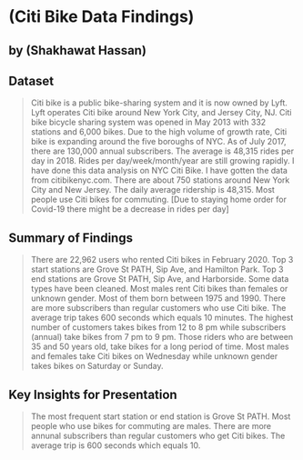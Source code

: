 # (Citi Bike Data Findings)
## by (Shakhawat Hassan)


## Dataset

> Citi bike is a public bike-sharing system and it is now owned by Lyft. Lyft operates Citi bike around New York City, and Jersey City, NJ. Citi bike bicycle sharing system was opened in May 2013 with 332 stations and 6,000 bikes. Due to the high volume of growth rate, Citi bike is expanding around the five boroughs of NYC. As of July 2017, there are 130,000 annual subscribers. The average is 48,315 rides per day in 2018. Rides per day/week/month/year are still growing rapidly. 
I have done this data analysis on NYC Citi Bike. I have gotten the data from citibikenyc.com. There are about 750 stations around New York City and New Jersey. The daily average ridership is 48,315. Most people use Citi bikes for commuting. 
 > [Due to staying home order for Covid-19 there might be a decrease in rides per day]

## Summary of Findings

> There are 22,962 users who rented Citi bikes in February 2020. Top 3 start stations are Grove St PATH, Sip Ave, and Hamilton Park. Top 3 end stations are Grove St PATH, Sip Ave, and Harborside. Some data types have been cleaned. Most males rent Citi bikes than females or unknown gender. Most of them born between 1975 and 1990. There are more subscribers than regular customers who use Citi bike. The average trip takes 600 seconds which equals 10 minutes. The highest number of customers takes bikes from 12 to 8 pm while subscribers (annual) take bikes from 7 pm to 9 pm. Those riders who are between 35 and 50 years old, take bikes for a long period of time. Most males and females take Citi bikes on Wednesday while unknown gender takes bikes on Saturday or Sunday.
## Key Insights for Presentation

> The most frequent start station or end station is Grove St PATH. Most people who use bikes for commuting are males. There are more annunal subscribers than regular customers who get Citi bikes. The average trip is 600 seconds which equals 10.
